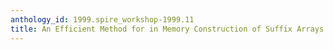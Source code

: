 ```yaml
---
anthology_id: 1999.spire_workshop-1999.11
title: An Efficient Method for in Memory Construction of Suffix Arrays
---
```

